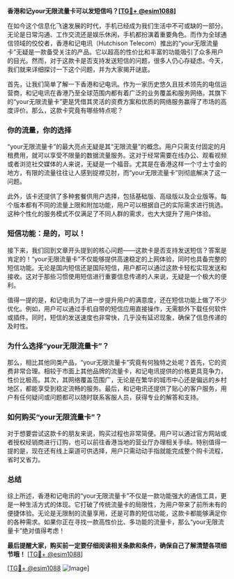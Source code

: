 **香港和记your无限流量卡可以发短信吗？[[TG💪+ @esim1088](https://t.me/s/esim1088)]**

在如今这个信息化飞速发展的时代，手机已经成为我们生活中不可或缺的一部分。无论是日常沟通、工作交流还是娱乐休闲，手机都扮演着重要角色。而作为全球通信领域的佼佼者，香港和记电讯（Hutchison Telecom）推出的“your无限流量卡”无疑是一款备受关注的产品。它以超高的性价比和丰富的功能吸引了众多用户的目光。然而，对于这款卡是否支持发送短信的问题，很多人仍心存疑虑。今天，我们就来详细探讨一下这个问题，并为大家揭开谜底。

首先，让我们简单了解一下香港和记电讯。作为一家历史悠久且技术领先的电信运营商，和记电讯在香港乃至全球范围内都有着广泛的业务覆盖和服务网络。其旗下的“your无限流量卡”更是凭借其灵活的资费方案和优质的网络服务赢得了市场的高度评价。那么，这款卡究竟有哪些特点呢？

### **你的流量，你的选择**
“your无限流量卡”的最大亮点无疑是其“无限流量”的概念。用户只需支付固定的月租费用，就可以享受不限量的数据流量服务。这对于经常需要在线办公、观看视频或者浏览社交媒体的人来说，无疑是一个福音。尤其是在香港这样一个寸土寸金的地方，有限的流量往往让人感到捉襟见肘，而“your无限流量卡”则彻底解决了这一问题。

此外，该卡还提供了多种套餐供用户选择，包括基础版、高级版以及企业版等。每个版本都有不同的流量上限和附加功能，用户可以根据自己的实际需求进行挑选。这种个性化的服务模式不仅满足了不同人群的需求，也大大提升了用户体验。

### **短信功能：是的，可以！**
接下来，我们回到文章开头提到的核心问题——这款卡是否支持发送短信？答案是肯定的！“your无限流量卡”不仅能够提供高速稳定的上网体验，同时也具备完整的短信功能。无论是国内短信还是国际短信，用户都可以通过这款卡轻松实现发送和接收。这对于那些习惯使用短信进行重要信息传递的人来说，无疑是一个极大的便利。

值得一提的是，和记电讯为了进一步提升用户的满意度，还在短信功能上做了不少优化。例如，用户可以通过手机自带的短信应用直接操作，无需额外下载任何软件或插件。同时，短信的发送速度也非常快，几乎没有延迟现象，确保了信息传递的及时性。

### **为什么选择“your无限流量卡”？**
那么，相比其他同类产品，“your无限流量卡”究竟有何独特之处呢？首先，它的资费非常合理。相较于市面上其他品牌的流量卡，和记电讯提供的价格更具竞争力，性价比极高。其次，其网络覆盖范围广，无论是在繁华的城市中心还是偏远的乡村地区，都能享受到稳定流畅的服务。最后，和记电讯还提供了贴心的客户服务，用户有任何疑问或问题都可以随时联系客服人员，获得专业的解答和支持。

### **如何购买“your无限流量卡”？**
对于想要尝试这款卡的朋友来说，购买过程也非常简便。用户可以通过官方网站或者授权经销商进行订购，也可以前往香港当地的营业厅办理相关手续。特别值得一提的是，现在还有线上渠道可供选择，用户只需动动手指就能完成整个购卡流程，省时又省力。

### **总结**
综上所述，香港和记电讯的“your无限流量卡”不仅是一款功能强大的通信工具，更是一种生活方式的体现。它打破了传统流量卡的局限性，为用户带来了前所未有的便捷体验。无论是无限制的流量享用，还是可靠的短信功能，这款卡都能够满足你的各种需求。如果你正在寻找一款高性价比、多功能的流量卡，那么“your无限流量卡”绝对值得考虑！

**最后提醒大家，购买前一定要仔细阅读相关条款和条件，确保自己了解清楚各项细节哦！** [[TG💪+ @esim1088](https://t.me/s/esim1088)] 

[[TG💪+ @esim1088](https://t.me/s/esim1088) ![Image](https://i.postimg.cc/4NQfJmqS/Snipaste-2025-05-13-00-14-12.png)]